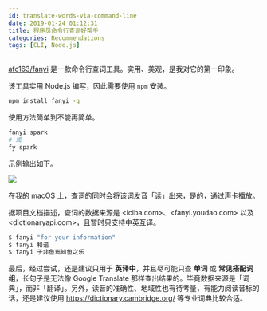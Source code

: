 ```yaml
---
id: translate-words-via-command-line
date: 2019-01-24 01:12:31
title: 程序员命令行查词好帮手
categories: Recommendations
tags: [CLI, Node.js]
---
```


[afc163/fanyi](https://github.com/afc163/fanyi) 是一款命令行查词工具。实用、美观，是我对它的第一印象。

<!--more-->

该工具实用 Node.js 编写，因此需要使用 `npm` 安装。

```bash
npm install fanyi -g
```

使用方法简单到不能再简单。

```bash
fanyi spark
# 或
fy spark
```

示例输出如下。

![](/resources/fc3d26b3906e203bacb492e537f86576.png)

在我的 macOS 上，查词的同时会将该词发音「读」出来，是的，通过声卡播放。

据项目文档描述，查词的数据来源是 <iciba.com>、<fanyi.youdao.com> 以及 <dictionaryapi.com>，且暂时只支持中英互译。

```bash
$ fanyi "for your information"
$ fanyi 和谐
$ fanyi 子非鱼焉知鱼之乐
```

最后，经过尝试，还是建议只用于 **英译中**，并且尽可能只查 **单词** 或 **常见搭配词组**，长句子是无法像 Google Translate 那样查出结果的。毕竟数据来源是「词典」，而非「翻译」。另外，读音的准确性、地域性也有待考量，有能力阅读音标的话，还是建议使用 <https://dictionary.cambridge.org/> 等专业词典比较合适。
